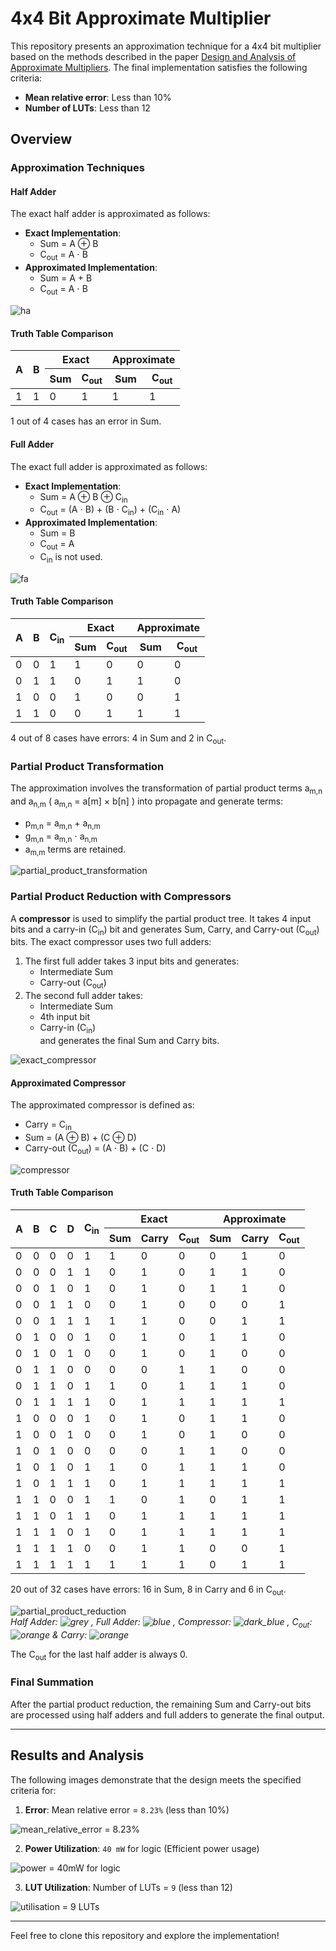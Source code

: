 # 4x4 Bit Approximate Multiplier

This repository presents an approximation technique for a 4x4 bit multiplier based on the methods described in the paper [Design and Analysis of Approximate Multipliers](https://www.researchgate.net/publication/368293010). The final implementation satisfies the following criteria:
- **Mean relative error**: Less than 10%
- **Number of LUTs**: Less than 12

## Overview

### Approximation Techniques
#### Half Adder
The exact half adder is approximated as follows:
- **Exact Implementation**:
  - Sum = A $\oplus$ B 
  - C<sub>out</sub> = A $\cdot$ B
- **Approximated Implementation**:
  - Sum = A $+$ B
  - C<sub>out</sub> = A $\cdot$ B

![ha](https://github.com/user-attachments/assets/c5b4fb62-f743-48f6-a240-dcc7a9935ff2)

#### Truth Table Comparison

<table>
  <thead>
    <tr>
      <th rowspan="2">A</th>
      <th rowspan="2">B</th>
      <th colspan="2">Exact</th>
      <th colspan="2">Approximate</th>
    </tr>
    <tr>
      <th>Sum</th>
      <th>C<sub>out</sub></th>
      <th>Sum</th>
      <th>C<sub>out</sub></th>
    </tr>
  </thead>
  <tbody>
    <tr>
      <td>1</td>
      <td>1</td>
      <td>0</td>
      <td>1</td>
      <td>1</td>
      <td>1</td>
    </tr>
  </tbody>
</table>

1 out of 4 cases has an error in Sum.

#### Full Adder
The exact full adder is approximated as follows:
- **Exact Implementation**:
  - Sum = A $\oplus$ B $\oplus$ C<sub>in</sub>
  - C<sub>out</sub> = (A $\cdot$ B) $+$ (B $\cdot$ C<sub>in</sub>) $+$ (C<sub>in</sub> $\cdot$ A)
- **Approximated Implementation**:
  - Sum = B  
  - C<sub>out</sub> = A 
  - C<sub>in</sub> is not used.

![fa](https://github.com/user-attachments/assets/32cd7a57-b511-4714-9b86-7a07927bb231)

#### Truth Table Comparison

<table>
  <thead>
    <tr>
      <th rowspan="2">A</th>
      <th rowspan="2">B</th>
      <th rowspan="2">C<sub>in</sub></th>
      <th colspan="2">Exact</th>
      <th colspan="2">Approximate</th>
    </tr>
    <tr>
      <th>Sum</th>
      <th>C<sub>out</sub></th>
      <th>Sum</th>
      <th>C<sub>out</sub></th>
    </tr>
  </thead>
  <tbody>
    <tr>
      <td>0</td>
      <td>0</td>
      <td>1</td>
      <td>1</td>
      <td>0</td>
      <td>0</td>
      <td>0</td>
    </tr>
    <tr>
      <td>0</td>
      <td>1</td>
      <td>1</td>
      <td>0</td>
      <td>1</td>
      <td>1</td>
      <td>0</td>
    </tr>
    <tr>
      <td>1</td>
      <td>0</td>
      <td>0</td>
      <td>1</td>
      <td>0</td>
      <td>0</td>
      <td>1</td>
    </tr>
    <tr>
      <td>1</td>
      <td>1</td>
      <td>0</td>
      <td>0</td>
      <td>1</td>
      <td>1</td>
      <td>1</td>
    </tr>
  </tbody>
</table>

4 out of 8 cases have errors: 4 in Sum and 2 in C<sub>out</sub>.

### Partial Product Transformation
The approximation involves the transformation of partial product terms a<sub>m,n</sub> and a<sub>n,m</sub> ( a<sub>m,n</sub> = a[m] $\times$ b[n] ) into propagate and generate terms:
- p<sub>m,n</sub> = a<sub>m,n</sub> $+$ a<sub>n,m</sub>
- g<sub>m,n</sub> = a<sub>m,n</sub> $\cdot$ a<sub>n,m</sub>
- a<sub>m,m</sub> terms are retained.

![partial_product_transformation](https://github.com/user-attachments/assets/0e8f5fe1-f7b0-4bb3-8d11-054a2497b229)

### Partial Product Reduction with Compressors
A **compressor** is used to simplify the partial product tree. It takes 4 input bits and a carry-in (C<sub>in</sub>) bit and generates Sum, Carry, and Carry-out (C<sub>out</sub>) bits. The exact compressor uses two full adders:
1. The first full adder takes 3 input bits and generates:
   - Intermediate Sum
   - Carry-out (C<sub>out</sub>)
2. The second full adder takes:
   - Intermediate Sum
   - 4th input bit
   - Carry-in (C<sub>in</sub>)  
   and generates the final Sum and Carry bits.

![exact_compressor](https://github.com/user-attachments/assets/c901f28d-e662-4ff3-ab1b-0521130129ee)

#### Approximated Compressor
The approximated compressor is defined as:
- Carry = C<sub>in</sub>
- Sum = (A $\oplus$ B) $+$ (C $\oplus$ D)
- Carry-out (C<sub>out</sub>) = (A $\cdot$ B) $+$ (C $\cdot$ D)

![compressor](https://github.com/user-attachments/assets/6d6a0eb8-3640-4ff0-b89c-5ea95ca5d910)

#### Truth Table Comparison

<table>
  <thead>
    <tr>
      <th rowspan="2">A</th>
      <th rowspan="2">B</th>
      <th rowspan="2">C</th>
      <th rowspan="2">D</th>
      <th rowspan="2">C<sub>in</sub></th>
      <th colspan="3">Exact</th>
      <th colspan="3">Approximate</th>
    </tr>
    <tr>
      <th>Sum</th>
      <th>Carry</th>
      <th>C<sub>out</sub></th>
      <th>Sum</th>
      <th>Carry</th>      
      <th>C<sub>out</sub></th>
    </tr>
  </thead>
  <tbody>
    <tr>
      <td>0</td><td>0</td><td>0</td><td>0</td><td>1</td>
      <td>1</td><td>0</td><td>0</td>
      <td>0</td><td>1</td><td>0</td>
    </tr>
    <tr>
      <td>0</td><td>0</td><td>0</td><td>1</td><td>1</td>
      <td>0</td><td>1</td><td>0</td>
      <td>1</td><td>1</td><td>0</td>
    </tr>
    <tr>
      <td>0</td><td>0</td><td>1</td><td>0</td><td>1</td>
      <td>0</td><td>1</td><td>0</td>
      <td>1</td><td>1</td><td>0</td>
    </tr>
    <tr>
      <td>0</td><td>0</td><td>1</td><td>1</td><td>0</td>
      <td>0</td><td>1</td><td>0</td>
      <td>0</td><td>0</td><td>1</td>
    </tr>
    <tr>
      <td>0</td><td>0</td><td>1</td><td>1</td><td>1</td>
      <td>1</td><td>1</td><td>0</td>
      <td>0</td><td>1</td><td>1</td>
    </tr>
    <tr>
      <td>0</td><td>1</td><td>0</td><td>0</td><td>1</td>
      <td>0</td><td>1</td><td>0</td>
      <td>1</td><td>1</td><td>0</td>
    </tr>
    <tr>
      <td>0</td><td>1</td><td>0</td><td>1</td><td>0</td>
      <td>0</td><td>1</td><td>0</td>
      <td>1</td><td>0</td><td>0</td>
    </tr>
    <tr>
      <td>0</td><td>1</td><td>1</td><td>0</td><td>0</td>
      <td>0</td><td>0</td><td>1</td>
      <td>1</td><td>0</td><td>0</td>
    </tr>
    <tr>
      <td>0</td><td>1</td><td>1</td><td>0</td><td>1</td>
      <td>1</td><td>0</td><td>1</td>
      <td>1</td><td>1</td><td>0</td>
    </tr>
    <tr>
      <td>0</td><td>1</td><td>1</td><td>1</td><td>1</td>
      <td>0</td><td>1</td><td>1</td>
      <td>1</td><td>1</td><td>1</td>
    </tr>
    <tr>
      <td>1</td><td>0</td><td>0</td><td>0</td><td>1</td>
      <td>0</td><td>1</td><td>0</td>
      <td>1</td><td>1</td><td>0</td>
    </tr>
    <tr>
      <td>1</td><td>0</td><td>0</td><td>1</td><td>0</td>
      <td>0</td><td>1</td><td>0</td>
      <td>1</td><td>0</td><td>0</td>
    </tr>
    <tr>
      <td>1</td><td>0</td><td>1</td><td>0</td><td>0</td>
      <td>0</td><td>0</td><td>1</td>
      <td>1</td><td>0</td><td>0</td>
    </tr>
    <tr>
      <td>1</td><td>0</td><td>1</td><td>0</td><td>1</td>
      <td>1</td><td>0</td><td>1</td>
      <td>1</td><td>1</td><td>0</td>
    </tr>
    <tr>
      <td>1</td><td>0</td><td>1</td><td>1</td><td>1</td>
      <td>0</td><td>1</td><td>1</td>
      <td>1</td><td>1</td><td>1</td>
    </tr>
    <tr>
      <td>1</td><td>1</td><td>0</td><td>0</td><td>1</td>
      <td>1</td><td>0</td><td>1</td>
      <td>0</td><td>1</td><td>1</td>
    </tr>
    <tr>
      <td>1</td><td>1</td><td>0</td><td>1</td><td>1</td>
      <td>0</td><td>1</td><td>1</td>
      <td>1</td><td>1</td><td>1</td>
    </tr>
    <tr>
      <td>1</td><td>1</td><td>1</td><td>0</td><td>1</td>
      <td>0</td><td>1</td><td>1</td>
      <td>1</td><td>1</td><td>1</td>
    </tr>
    <tr>
      <td>1</td><td>1</td><td>1</td><td>1</td><td>0</td>
      <td>0</td><td>1</td><td>1</td>
      <td>0</td><td>0</td><td>1</td>
    </tr>
    <tr>
      <td>1</td><td>1</td><td>1</td><td>1</td><td>1</td>
      <td>1</td><td>1</td><td>1</td>
      <td>0</td><td>1</td><td>1</td>
    </tr>
  </tbody>
</table>

20 out of 32 cases have errors: 16 in Sum, 8 in Carry and 6 in C<sub>out</sub>.

![partial_product_reduction](https://github.com/user-attachments/assets/47b6613e-6410-4900-9094-26dedef507ee)<br>
*Half Adder: ![grey](https://placehold.co/10x10/a5a5a5/a5a5a5.png) , Full Adder: ![blue](https://placehold.co/10x10/5b9bd5/5b9bd5.png) , Compressor: ![dark_blue](https://placehold.co/10x10/172c51/172c51.png) , C<sub>out</sub>: ![orange](https://placehold.co/10x10/ed7d31/ed7d31.png) & Carry: ![orange](https://placehold.co/10x10/ffc000/ffc000.png)*

The C<sub>out</sub> for the last half adder is always 0.

### Final Summation
After the partial product reduction, the remaining Sum and Carry-out bits are processed using half adders and full adders to generate the final output.

---

## Results and Analysis
The following images demonstrate that the design meets the specified criteria for:
1. **Error**: Mean relative error = `8.23%` (less than 10%)

![mean_relative_error = 8.23%](https://github.com/user-attachments/assets/128f9619-f260-4419-971e-fea3c35bb096)

2. **Power Utilization**: `40 mW` for logic (Efficient power usage)

![power = 40mW for logic](https://github.com/user-attachments/assets/609c2229-5d5d-44b9-803c-dc24b9466489)
   
3. **LUT Utilization**: Number of LUTs = `9` (less than 12)

![utilisation = 9 LUTs](https://github.com/user-attachments/assets/4ea8b0ef-42a2-4a65-9fa7-7551ee07e305)

---

Feel free to clone this repository and explore the implementation!
